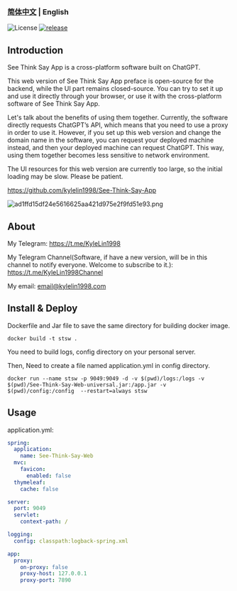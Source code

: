 ### [简体中文](./README.md) | English

![License](https://img.shields.io/badge/license-MIT-green)
[![release](https://img.shields.io/github/v/release/kylelin1998/See-Think-Say-App)](https://github.com/kylelin1998/See-Think-Say-App/releases/latest)

## Introduction
See Think Say App is a cross-platform software built on ChatGPT.

This web version of See Think Say App preface is open-source for the backend, while the UI part remains closed-source. You can try to set it up and use it directly through your browser, or use it with the cross-platform software of See Think Say App.

Let's talk about the benefits of using them together. Currently, the software directly requests ChatGPT’s API, which means that you need to use a proxy in order to use it. However, if you set up this web version and change the domain name in the software, you can request your deployed machine instead, and then your deployed machine can request ChatGPT. This way, using them together becomes less sensitive to network environment.

The UI resources for this web version are currently too large, so the initial loading may be slow. Please be patient.

<https://github.com/kylelin1998/See-Think-Say-App>

![ad1ffd15df24e5616625aa421d975e2f9fd51e93.png](https://openimg.kylelin1998.com/img/ad1ffd15df24e5616625aa421d975e2f9fd51e93.png)

## About
My Telegram: <https://t.me/KyleLin1998>

My Telegram Channel(Software, if have a new version, will be in this channel to notify everyone. Welcome to subscribe to it.): <https://t.me/KyleLin1998Channel>

My email: email@kylelin1998.com

## Install & Deploy
Dockerfile and Jar file to save the same directory for building docker image.
```
docker build -t stsw .
```
You need to build logs, config directory on your personal server.

Then, Need to create a file named application.yml in config directory.
```
docker run --name stsw -p 9049:9049 -d -v $(pwd)/logs:/logs -v $(pwd)/See-Think-Say-Web-universal.jar:/app.jar -v $(pwd)/config:/config  --restart=always stsw
```

## Usage
application.yml:
```yml
spring:
  application:
    name: See-Think-Say-Web
  mvc:
    favicon:
      enabled: false
  thymeleaf:
    cache: false

server:
  port: 9049
  servlet:
    context-path: /

logging:
  config: classpath:logback-spring.xml

app:
  proxy:
    on-proxy: false
    proxy-host: 127.0.0.1
    proxy-port: 7890
```